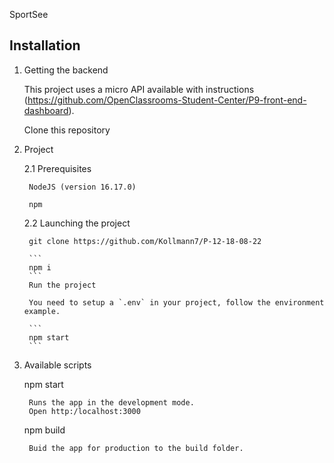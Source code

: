 SportSee

## Installation

1. Getting the backend

    This project uses a micro API available with instructions (https://github.com/OpenClassrooms-Student-Center/P9-front-end-dashboard).

    Clone this repository

2. Project

    2.1 Prerequisites

        NodeJS (version 16.17.0)

        npm

    2.2 Launching the project

        git clone https://github.com/Kollmann7/P-12-18-08-22

        ```
        npm i
        ```
        Run the project 

        You need to setup a `.env` in your project, follow the environment example.

        ```
        npm start
        ```
3. Available scripts

    npm start

        Runs the app in the development mode.
        Open http:/localhost:3000
    
    npm build

        Buid the app for production to the build folder.